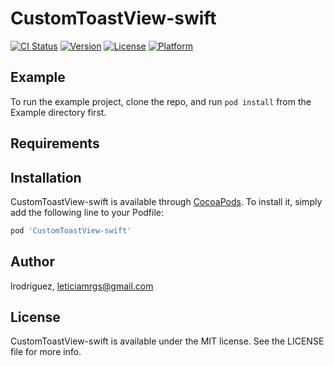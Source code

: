 # CustomToastView-swift

[![CI Status](https://img.shields.io/travis/lrodriguez@codigodelsur.com/CustomToastView-swift.svg?style=flat)](https://travis-ci.org/lrodriguez@codigodelsur.com/CustomToastView-swift)
[![Version](https://img.shields.io/cocoapods/v/CustomToastView-swift.svg?style=flat)](https://cocoapods.org/pods/CustomToastView-swift)
[![License](https://img.shields.io/cocoapods/l/CustomToastView-swift.svg?style=flat)](https://cocoapods.org/pods/CustomToastView-swift)
[![Platform](https://img.shields.io/cocoapods/p/CustomToastView-swift.svg?style=flat)](https://cocoapods.org/pods/CustomToastView-swift)

## Example

To run the example project, clone the repo, and run `pod install` from the Example directory first.

## Requirements

## Installation

CustomToastView-swift is available through [CocoaPods](https://cocoapods.org). To install
it, simply add the following line to your Podfile:

```ruby
pod 'CustomToastView-swift'
```

## Author

lrodriguez, leticiamrgs@gmail.com

## License

CustomToastView-swift is available under the MIT license. See the LICENSE file for more info.
